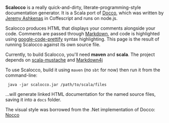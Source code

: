 **Scalocco** is a really quick-and-dirty, literate-programming-style documentation
generator. It is a Scala port of [Docco](http://jashkenas.github.com/docco/),
which was written by [Jeremy Ashkenas](https://github.com/jashkenas) in
Coffescript and runs on node.js.

Scalocco produces HTML that displays your comments alongside your code.
Comments are passed through
[Markdown](http://daringfireball.net/projects/markdown/syntax), and code is
highlighted using [google-code-prettify](http://code.google.com/p/google-code-prettify/)
syntax highlighting. This page is the result of running Scalocco against its
own source file.

Currently, to build Scalocco, you'll need **maven** and **scala**. The project
depends on [scala-mustache](https://github.com/vspy/scala-mustache) and
[Markdown4j](https://code.google.com/p/markdown4j/)

To use Scalocco, build it using `maven` (no `sbt` for now) then run it from the command-line:

     java -jar scalocco.jar /path/to/scala/files

...will generate linked HTML documentation for the named source files, saving
it into a `docs` folder.

The visual style was borrowed from the .Net implementation of Docco: [Nocco](https://github.com/dontangg/nocco)